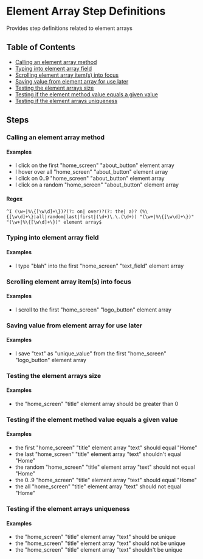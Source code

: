 # Element Array Step Definitions

Provides step definitions related to element arrays



## Table of Contents

- [Calling an element array method](#callinganelementarraymethod)
- [Typing into element array field](#typingintoelementarrayfield)
- [Scrolling element array item(s) into focus](#scrollingelementarrayitemsintofocus)
- [Saving value from element array for use later](#savingvaluefromelementarrayforuselater)
- [Testing the element arrays size](#testingtheelementarrayssize)
- [Testing if the element method value equals a given value](#testingiftheelementmethodvalueequalsagivenvalue)
- [Testing if the element arrays uniqueness](#testingiftheelementarraysuniqueness)

## Steps 



### Calling an element array method

#### Examples

- I click on the first "home_screen" "about_button" element array
- I hover over all "home_screen" "about_button" element array
- I click on 0..9 "home_screen" "about_button" element array
- I click on a random "home_screen" "about_button" element array


#### Regex

```^I (\w+|%\{[\w\d]+\})?(?: on| over)?(?: the| a)? (%\{[\w\d]+\}|all|random|last|first|(\d+)\.\.(\d+)) "(\w+|%\{[\w\d]+\})" "(\w+|%\{[\w\d]+\})" element array$```




### Typing into element array field

#### Examples

- I type "blah" into the first "home_screen" "text_field" element array


### Scrolling element array item(s) into focus

#### Examples

- I scroll to the first "home_screen" "logo_button" element array


### Saving value from element array for use later

#### Examples

- I save "text" as "unique_value" from the first "home_screen" "logo_button" element array


### Testing the element arrays size

#### Examples

- the "home_screen" "title" element array should be greater than 0


### Testing if the element method value equals a given value

#### Examples

- the first "home_screen" "title" element array "text" should equal "Home"
- the last "home_screen" "title" element array "text" shouldn't equal "Home"
- the random "home_screen" "title" element array "text" should not equal "Home"
- the 0..9 "home_screen" "title" element array "text" should equal "Home"
- the all "home_screen" "title" element array "text" should not equal "Home"


### Testing if the element arrays uniqueness

#### Examples

- the "home_screen" "title" element array "text" should be unique
- the "home_screen" "title" element array "text" should not be unique
- the "home_screen" "title" element array "text" shouldn't be unique
